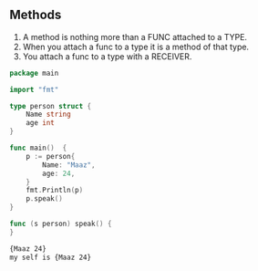 ## Methods    
1. A method is nothing more than a FUNC attached to a TYPE.  
1. When you attach a func to a    type it is a method of that type.  
1. You attach a func to a type with a RECEIVER.   

```go
package main

import "fmt"

type person struct {
	Name string
	age int
}

func main()  {
	p := person{
		Name: "Maaz",
		age: 24,
	}
	fmt.Println(p)
	p.speak()
}

func (s person) speak() {
}
``` 

```bash
{Maaz 24}
my self is {Maaz 24}
```